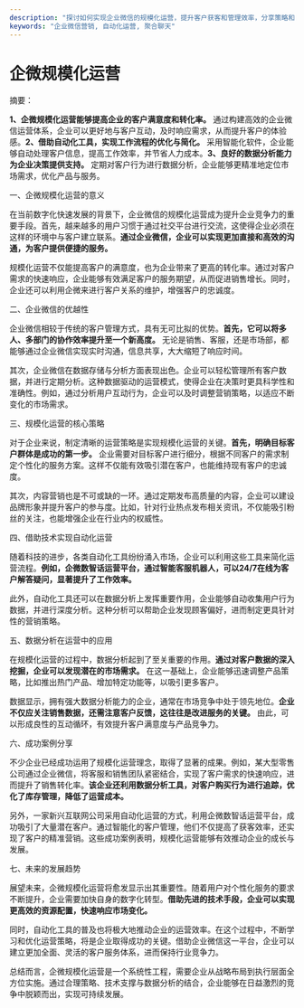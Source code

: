 ```yaml
---
description: "探讨如何实现企业微信的规模化运营，提升客户获客和管理效率，分享策略和工具。"
keywords: "企业微信营销, 自动化运营, 聚合聊天"
---
```

# 企微规模化运营

摘要：

**1、企微规模化运营能够提高企业的客户满意度和转化率。** 通过构建高效的企业微信运营体系，企业可以更好地与客户互动，及时响应需求，从而提升客户的体验感。**2、借助自动化工具，实现工作流程的优化与简化。** 采用智能化软件，企业能够自动处理客户信息，提高工作效率，并节省人力成本。**3、良好的数据分析能力为企业决策提供支持。** 定期对客户行为进行数据分析，企业能够更精准地定位市场需求，优化产品与服务。

一、企微规模化运营的意义

在当前数字化快速发展的背景下，企业微信的规模化运营成为提升企业竞争力的重要手段。首先，越来越多的用户习惯于通过社交平台进行交流，这使得企业必须在这样的环境中与客户建立联系。**通过企业微信，企业可以实现更加直接和高效的沟通，为客户提供便捷的服务。** 

规模化运营不仅能提高客户的满意度，也为企业带来了更高的转化率。通过对客户需求的快速响应，企业能够有效满足客户的服务期望，从而促进销售增长。同时，企业还可以利用企微来进行客户关系的维护，增强客户的忠诚度。

二、企业微信的优越性

企业微信相较于传统的客户管理方式，具有无可比拟的优势。**首先，它可以将多人、多部门的协作效率提升至一个新高度。** 无论是销售、客服，还是市场部，都能够通过企业微信实现实时沟通，信息共享，大大缩短了响应时间。

其次，企业微信在数据存储与分析方面表现出色。企业可以轻松管理所有客户数据，并进行定期分析。这种数据驱动的运营模式，使得企业在决策时更具科学性和准确性。例如，通过分析用户互动行为，企业可以及时调整营销策略，以适应不断变化的市场需求。

三、规模化运营的核心策略

对于企业来说，制定清晰的运营策略是实现规模化运营的关键。**首先，明确目标客户群体是成功的第一步。** 企业需要对目标客户进行细分，根据不同客户的需求制定个性化的服务方案。这样不仅能有效吸引潜在客户，也能维持现有客户的忠诚度。

其次，内容营销也是不可或缺的一环。通过定期发布高质量的内容，企业可以建设品牌形象并提升客户的参与度。比如，针对行业热点发布相关资讯，不仅能吸引粉丝的关注，也能增强企业在行业内的权威性。 

四、借助技术实现自动化运营

随着科技的进步，各类自动化工具纷纷涌入市场，企业可以利用这些工具来简化运营流程。**例如，企微数智话运营平台，通过智能客服机器人，可以24/7在线为客户解答疑问，显著提升了工作效率。** 

此外，自动化工具还可以在数据分析上发挥重要作用，企业能够自动收集用户行为数据，并进行深度分析。这种分析可以帮助企业发现顾客偏好，进而制定更具针对性的营销策略。

五、数据分析在运营中的应用

在规模化运营的过程中，数据分析起到了至关重要的作用。**通过对客户数据的深入挖掘，企业可以发现潜在的市场需求。** 在这一基础上，企业能够迅速调整产品策略，比如推出热门产品、增加特定功能等，以吸引更多客户。

数据显示，拥有强大数据分析能力的企业，通常在市场竞争中处于领先地位。**企业不仅应关注销售数据，还需注意客户反馈，这往往是改进服务的关键。** 由此，可以形成良性的互动循环，有效提升客户满意度与产品竞争力。

六、成功案例分享

不少企业已经成功运用了规模化运营理念，取得了显著的成果。例如，某大型零售公司通过企业微信，将客服和销售团队紧密结合，实现了客户需求的快速响应，进而提升了销售转化率。**该企业还利用数据分析工具，对客户购买行为进行追踪，优化了库存管理，降低了运营成本。**

另外，一家新兴互联网公司采用自动化运营的方式，利用企微数智话运营平台，成功吸引了大量潜在客户。通过智能化的客户管理，他们不仅提高了获客效率，还实现了客户的精准营销。这些成功案例表明，规模化运营能够有效推动企业的成长与发展。

七、未来的发展趋势

展望未来，企微规模化运营将愈发显示出其重要性。随着用户对个性化服务的要求不断提升，企业需要加快自身的数字化转型。**借助先进的技术手段，企业可以实现更高效的资源配置，快速响应市场变化。** 

同时，自动化工具的普及也将极大地推动企业的运营效率。在这个过程中，不断学习和优化运营策略，将是企业取得成功的关键。借助企业微信这一平台，企业可以建立更加全面、灵活的客户服务体系，进而保持行业竞争力。

总结而言，企微规模化运营是一个系统性工程，需要企业从战略布局到执行层面全方位实施。通过合理策略、技术支撑与数据分析的结合，企业能够在日益激烈的竞争中脱颖而出，实现可持续发展。
